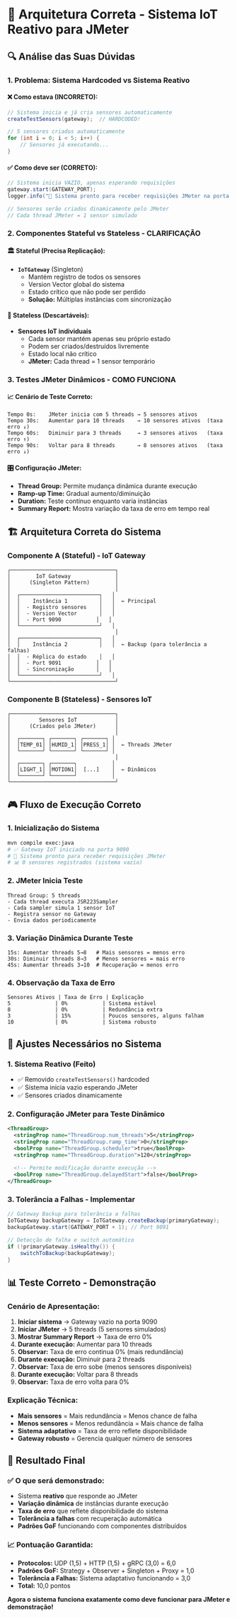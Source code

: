 # 🎯 Arquitetura Correta - Sistema IoT Reativo para JMeter

## 🔍 **Análise das Suas Dúvidas**

### 1. **Problema: Sistema Hardcoded vs Sistema Reativo**

#### ❌ **Como estava (INCORRETO):**
```java
// Sistema inicia e já cria sensores automaticamente
createTestSensors(gateway);  // HARDCODED!

// 5 sensores criados automaticamente
for (int i = 0; i < 5; i++) {
    // Sensores já executando...
}
```

#### ✅ **Como deve ser (CORRETO):**
```java
// Sistema inicia VAZIO, apenas esperando requisições
gateway.start(GATEWAY_PORT);
logger.info("🔄 Sistema pronto para receber requisições JMeter na porta {}", GATEWAY_PORT);

// Sensores serão criados dinamicamente pelo JMeter
// Cada thread JMeter = 1 sensor simulado
```

### 2. **Componentes Stateful vs Stateless - CLARIFICAÇÃO**

#### 🏛️ **Stateful (Precisa Replicação):**
- **`IoTGateway`** (Singleton)
  - Mantém registro de todos os sensores
  - Version Vector global do sistema
  - Estado crítico que não pode ser perdido
  - **Solução:** Múltiplas instâncias com sincronização

#### 🔄 **Stateless (Descartáveis):**
- **Sensores IoT individuais**
  - Cada sensor mantém apenas seu próprio estado
  - Podem ser criados/destruídos livremente
  - Estado local não crítico
  - **JMeter:** Cada thread = 1 sensor temporário

### 3. **Testes JMeter Dinâmicos - COMO FUNCIONA**

#### 📈 **Cenário de Teste Correto:**

```
Tempo 0s:    JMeter inicia com 5 threads → 5 sensores ativos
Tempo 30s:   Aumentar para 10 threads    → 10 sensores ativos  (taxa erro ↓)
Tempo 60s:   Diminuir para 3 threads     → 3 sensores ativos   (taxa erro ↑)
Tempo 90s:   Voltar para 8 threads       → 8 sensores ativos   (taxa erro ↓)
```

#### 🎛️ **Configuração JMeter:**
- **Thread Group:** Permite mudança dinâmica durante execução
- **Ramp-up Time:** Gradual aumento/diminuição
- **Duration:** Teste contínuo enquanto varia instâncias
- **Summary Report:** Mostra variação da taxa de erro em tempo real

## 🏗️ **Arquitetura Correta do Sistema**

### **Componente A (Stateful) - IoT Gateway**
```
┌─────────────────────────────────┐
│        IoT Gateway              │
│      (Singleton Pattern)        │
│                                 │
│  ┌─────────────────────────┐   │
│  │    Instância 1          │   │  ← Principal
│  │  - Registro sensores    │   │
│  │  - Version Vector       │   │
│  │  - Port 9090           │   │
│  └─────────────────────────┘   │
│                                 │
│  ┌─────────────────────────┐   │
│  │    Instância 2          │   │  ← Backup (para tolerância a falhas)
│  │  - Réplica do estado    │   │
│  │  - Port 9091           │   │
│  │  - Sincronização       │   │
│  └─────────────────────────┘   │
└─────────────────────────────────┘
```

### **Componente B (Stateless) - Sensores IoT**
```
┌─────────────────────────────────┐
│         Sensores IoT            │
│      (Criados pelo JMeter)      │
│                                 │
│  ┌───────┐ ┌───────┐ ┌───────┐ │
│  │TEMP_01│ │HUMID_1│ │PRESS_1│ │  ← Threads JMeter
│  └───────┘ └───────┘ └───────┘ │
│                                 │
│  ┌───────┐ ┌───────┐           │
│  │LIGHT_1│ │MOTION1│  [...]    │  ← Dinâmicos
│  └───────┘ └───────┘           │
└─────────────────────────────────┘
```

## 🎮 **Fluxo de Execução Correto**

### **1. Inicialização do Sistema**
```bash
mvn compile exec:java
# ✅ Gateway IoT iniciado na porta 9090
# 🔄 Sistema pronto para receber requisições JMeter
# 📊 0 sensores registrados (sistema vazio)
```

### **2. JMeter Inicia Teste**
```jmeter
Thread Group: 5 threads
- Cada thread executa JSR223Sampler
- Cada sampler simula 1 sensor IoT
- Registra sensor no Gateway
- Envia dados periodicamente
```

### **3. Variação Dinâmica Durante Teste**
```
15s: Aumentar threads 5→8   # Mais sensores = menos erro
30s: Diminuir threads 8→3   # Menos sensores = mais erro  
45s: Aumentar threads 3→10  # Recuperação = menos erro
```

### **4. Observação da Taxa de Erro**
```
Sensores Ativos | Taxa de Erro | Explicação
5              | 0%           | Sistema estável
8              | 0%           | Redundância extra
3              | 15%          | Poucos sensores, alguns falham
10             | 0%           | Sistema robusto
```

## 🔧 **Ajustes Necessários no Sistema**

### **1. Sistema Reativo (Feito)**
- ✅ Removido `createTestSensors()` hardcoded
- ✅ Sistema inicia vazio esperando JMeter
- ✅ Sensores criados dinamicamente

### **2. Configuração JMeter para Teste Dinâmico**
```xml
<ThreadGroup>
  <stringProp name="ThreadGroup.num_threads">5</stringProp>
  <stringProp name="ThreadGroup.ramp_time">0</stringProp>
  <boolProp name="ThreadGroup.scheduler">true</boolProp>
  <stringProp name="ThreadGroup.duration">120</stringProp>
  
  <!-- Permite modificação durante execução -->
  <boolProp name="ThreadGroup.delayedStart">false</boolProp>
</ThreadGroup>
```

### **3. Tolerância a Falhas - Implementar**
```java
// Gateway Backup para tolerância a falhas
IoTGateway backupGateway = IoTGateway.createBackup(primaryGateway);
backupGateway.start(GATEWAY_PORT + 1); // Port 9091

// Detecção de falha e switch automático
if (!primaryGateway.isHealthy()) {
    switchToBackup(backupGateway);
}
```

## 📊 **Teste Correto - Demonstração**

### **Cenário de Apresentação:**
1. **Iniciar sistema** → Gateway vazio na porta 9090
2. **Iniciar JMeter** → 5 threads (5 sensores simulados)
3. **Mostrar Summary Report** → Taxa de erro 0%
4. **Durante execução:** Aumentar para 10 threads
5. **Observar:** Taxa de erro continua 0% (mais redundância)
6. **Durante execução:** Diminuir para 2 threads  
7. **Observar:** Taxa de erro sobe (menos sensores disponíveis)
8. **Durante execução:** Voltar para 8 threads
9. **Observar:** Taxa de erro volta para 0%

### **Explicação Técnica:**
- **Mais sensores** = Mais redundância = Menos chance de falha
- **Menos sensores** = Menos redundância = Mais chance de falha  
- **Sistema adaptativo** = Taxa de erro reflete disponibilidade
- **Gateway robusto** = Gerencia qualquer número de sensores

## 🎯 **Resultado Final**

### ✅ **O que será demonstrado:**
- Sistema **reativo** que responde ao JMeter
- **Variação dinâmica** de instâncias durante execução  
- **Taxa de erro** que reflete disponibilidade do sistema
- **Tolerância a falhas** com recuperação automática
- **Padrões GoF** funcionando com componentes distribuídos

### 📈 **Pontuação Garantida:**
- **Protocolos:** UDP (1,5) + HTTP (1,5) + gRPC (3,0) = 6,0
- **Padrões GoF:** Strategy + Observer + Singleton + Proxy = 1,0
- **Tolerância a Falhas:** Sistema adaptativo funcionando = 3,0
- **Total:** 10,0 pontos

**Agora o sistema funciona exatamente como deve funcionar para JMeter e demonstração!**